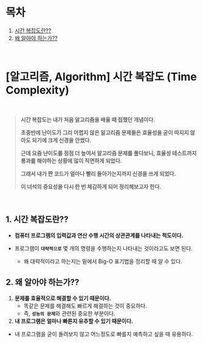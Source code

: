 
# 목차

1. [시간 복잡도란??](#1-시간-복잡도란) <br/>
2. [왜 알아야 하는가??](#2-왜-알아야-하는가) <br/>

<br/>

# [알고리즘, Algorithm] 시간 복잡도 (Time Complexity)

<br/>

> **시간 복잡도는 내가 처음 알고리즘을 배울 때 접했던 개념이다.**
>
> **초중반에 난이도가 그리 어렵지 않은 알고리즘 문제들은 효율성을 굳이 따지지 않아도 되기에 크게 신경을 안썼다.**
>
> **근데 요즘 난이도를 점점 더 높여서 알고리즘 문제를 풀다보니, 효율성 테스트까지 통과를 해야하는 상황에 많이 직면하게 되었다.**
>
> **그래서 내가 짠 코드가 얼마나 빨리 돌아가는지까지 신경을 쓰게 되었다.**
>
> **이 녀석의 중요성을 다시 한 번 체감하게 되어 정리해보고자 한다.**

<br/>

## 1. 시간 복잡도란??

- **컴퓨터 프로그램의 입력값과 연산 수행 시간의 상관관계를 나타내는 척도이다.**

- 프로그램이 <code><strong>대략적으로</strong></code> 몇 개의 명령을 수행하는지 나타내는 것이라고도 보면 된다.

  - 왜 대략적이라고 하는지는 밑에서 Big-O 표기법을 정리할 때 알 수 있다.

    

## 2. 왜 알아야 하는가??

1. **문제를 효율적으로 해결할 수 있기 때문이다.**
   	- 똑같은 문제를 해결해도 빠르게 해결하는 것이 중요하다.
   	- 즉, <code><strong>성능의 문제</strong></code>와 관련된 중요한 부분이다.
2. **내 프로그램은 얼마나 빠른지 유추할 수 있기 때문이다.**
  - 내 프로그램을 굳이 돌려보지 않고 어느정도로 빠를지 예측하고 싶을 때 유용하다.

